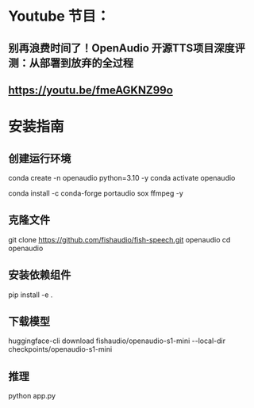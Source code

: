 # Youtube 节目：
## 别再浪费时间了！OpenAudio 开源TTS项目深度评测：从部署到放弃的全过程
## https://youtu.be/fmeAGKNZ99o

# 安装指南
## 创建运行环境
conda create -n openaudio python=3.10 -y
conda activate openaudio

conda install -c conda-forge portaudio sox ffmpeg -y

## 克隆文件
git clone https://github.com/fishaudio/fish-speech.git openaudio
cd openaudio

## 安装依赖组件
pip install -e .

## 下载模型
huggingface-cli download fishaudio/openaudio-s1-mini --local-dir checkpoints/openaudio-s1-mini

## 推理
python app.py





  












 
















